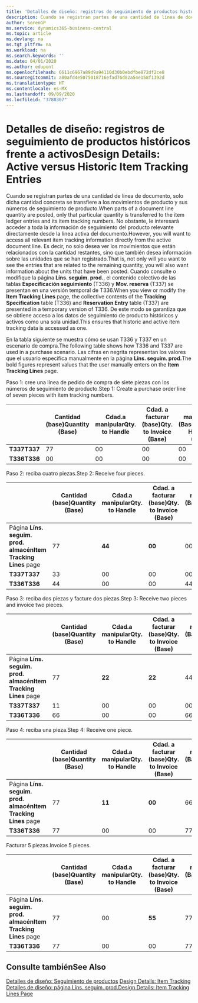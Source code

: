 ```yaml
---
title: 'Detalles de diseño: registros de seguimiento de productos históricos frente a activos | Documentos de Microsoft'
description: Cuando se registran partes de una cantidad de línea de documento, solo dicha cantidad concreta se transfiere a los movimientos de producto y sus números de seguimiento de producto. No obstante, le interesará acceder a toda la información de seguimiento del producto relevante directamente desde la línea activa del documento. Es decir, no solo desea ver los movimientos que están relacionados con la cantidad restantes, sino que también desea información sobre las unidades que se han registrado. Cuando consulte o modifique la página **Líns. seguim. prod.**, el contenido colectivo de las tablas **Especificación seguimiento** (T336) y **Mov. reserva** (T337) se presentan en una versión temporal de T336. De este modo se garantiza que se obtiene acceso a los datos de seguimiento de producto históricos y activos como una sola unidad.
author: SorenGP
ms.service: dynamics365-business-central
ms.topic: article
ms.devlang: na
ms.tgt_pltfrm: na
ms.workload: na
ms.search.keywords: ''
ms.date: 04/01/2020
ms.author: edupont
ms.openlocfilehash: 6611c6967a89d9a94110d30b0ebdfbe872df2ce8
ms.sourcegitcommit: a80afd4e5075018716efad76d82a54e158f1392d
ms.translationtype: HT
ms.contentlocale: es-MX
ms.lasthandoff: 09/09/2020
ms.locfileid: "3788307"
---
```

# <a name="design-details-active-versus-historic-item-tracking-entries"></a><span data-ttu-id="32208-107">Detalles de diseño: registros de seguimiento de productos históricos frente a activos</span><span class="sxs-lookup"><span data-stu-id="32208-107">Design Details: Active versus Historic Item Tracking Entries</span></span>
<span data-ttu-id="32208-108">Cuando se registran partes de una cantidad de línea de documento, solo dicha cantidad concreta se transfiere a los movimientos de producto y sus números de seguimiento de producto.</span><span class="sxs-lookup"><span data-stu-id="32208-108">When parts of a document line quantity are posted, only that particular quantity is transferred to the item ledger entries and its item tracking numbers.</span></span> <span data-ttu-id="32208-109">No obstante, le interesará acceder a toda la información de seguimiento del producto relevante directamente desde la línea activa del documento.</span><span class="sxs-lookup"><span data-stu-id="32208-109">However, you will want to access all relevant item tracking information directly from the active document line.</span></span> <span data-ttu-id="32208-110">Es decir, no solo desea ver los movimientos que están relacionados con la cantidad restantes, sino que también desea información sobre las unidades que se han registrado.</span><span class="sxs-lookup"><span data-stu-id="32208-110">That is, not only will you want to see the entries that are related to the remaining quantity, you will also want information about the units that have been posted.</span></span> <span data-ttu-id="32208-111">Cuando consulte o modifique la página **Líns. seguim. prod.**, el contenido colectivo de las tablas **Especificación seguimiento** (T336) y **Mov. reserva** (T337) se presentan en una versión temporal de T336.</span><span class="sxs-lookup"><span data-stu-id="32208-111">When you view or modify the **Item Tracking Lines** page, the collective contents of the **Tracking Specification** table (T336) and **Reservation Entry** table (T337) are presented in a temporary version of T336.</span></span> <span data-ttu-id="32208-112">De este modo se garantiza que se obtiene acceso a los datos de seguimiento de producto históricos y activos como una sola unidad.</span><span class="sxs-lookup"><span data-stu-id="32208-112">This ensures that historic and active item tracking data is accessed as one.</span></span>  

 <span data-ttu-id="32208-113">En la tabla siguiente se muestra cómo se usan T336 y T337 en un escenario de compra.</span><span class="sxs-lookup"><span data-stu-id="32208-113">The following table shows how T336 and T337 are used in a purchase scenario.</span></span> <span data-ttu-id="32208-114">Las cifras en negrita representan los valores que el usuario especifica manualmente en la página **Líns. seguim. prod.**</span><span class="sxs-lookup"><span data-stu-id="32208-114">The bold figures represent values that the user manually enters on the **Item Tracking Lines** page.</span></span>  

 <span data-ttu-id="32208-115">Paso 1: cree una línea de pedido de compra de siete piezas con los números de seguimiento de producto.</span><span class="sxs-lookup"><span data-stu-id="32208-115">Step 1: Create a purchase order line of seven pieces with item tracking numbers.</span></span>  

||<span data-ttu-id="32208-116">**Cantidad (base)**</span><span class="sxs-lookup"><span data-stu-id="32208-116">**Quantity (Base)**</span></span>|<span data-ttu-id="32208-117">**Cdad.a manipular**</span><span class="sxs-lookup"><span data-stu-id="32208-117">**Qty. to Handle**</span></span>|<span data-ttu-id="32208-118">**Cdad. a facturar (base)**</span><span class="sxs-lookup"><span data-stu-id="32208-118">**Qty. to Invoice (Base)**</span></span>|<span data-ttu-id="32208-119">**Cdad. manipulada (Base)**</span><span class="sxs-lookup"><span data-stu-id="32208-119">**Quantity Handled (Base)**</span></span>|<span data-ttu-id="32208-120">**Cdad. facturada (Base)**</span><span class="sxs-lookup"><span data-stu-id="32208-120">**Quantity Invoiced (Base)**</span></span>|  
|-|----------------------------------------------|--------------------------------------------|------------------------------------------------------|-------------------------------------------------------|--------------------------------------------------------|  
|<span data-ttu-id="32208-121">**T337**</span><span class="sxs-lookup"><span data-stu-id="32208-121">**T337**</span></span>|<span data-ttu-id="32208-122">7</span><span class="sxs-lookup"><span data-stu-id="32208-122">7</span></span>|<span data-ttu-id="32208-123">0</span><span class="sxs-lookup"><span data-stu-id="32208-123">0</span></span>|<span data-ttu-id="32208-124">0</span><span class="sxs-lookup"><span data-stu-id="32208-124">0</span></span>|<span data-ttu-id="32208-125">0</span><span class="sxs-lookup"><span data-stu-id="32208-125">0</span></span>|<span data-ttu-id="32208-126">0</span><span class="sxs-lookup"><span data-stu-id="32208-126">0</span></span>|  
|<span data-ttu-id="32208-127">**T336**</span><span class="sxs-lookup"><span data-stu-id="32208-127">**T336**</span></span>|<span data-ttu-id="32208-128">0</span><span class="sxs-lookup"><span data-stu-id="32208-128">0</span></span>|<span data-ttu-id="32208-129">0</span><span class="sxs-lookup"><span data-stu-id="32208-129">0</span></span>|<span data-ttu-id="32208-130">0</span><span class="sxs-lookup"><span data-stu-id="32208-130">0</span></span>|<span data-ttu-id="32208-131">0</span><span class="sxs-lookup"><span data-stu-id="32208-131">0</span></span>|<span data-ttu-id="32208-132">0</span><span class="sxs-lookup"><span data-stu-id="32208-132">0</span></span>|  

 <span data-ttu-id="32208-133">Paso 2: reciba cuatro piezas.</span><span class="sxs-lookup"><span data-stu-id="32208-133">Step 2: Receive four pieces.</span></span>  

||<span data-ttu-id="32208-134">**Cantidad (base)**</span><span class="sxs-lookup"><span data-stu-id="32208-134">**Quantity (Base)**</span></span>|<span data-ttu-id="32208-135">**Cdad.a manipular**</span><span class="sxs-lookup"><span data-stu-id="32208-135">**Qty. to Handle**</span></span>|<span data-ttu-id="32208-136">**Cdad. a facturar (base)**</span><span class="sxs-lookup"><span data-stu-id="32208-136">**Qty. to Invoice (Base)**</span></span>|<span data-ttu-id="32208-137">**Cdad. manipulada (Base)**</span><span class="sxs-lookup"><span data-stu-id="32208-137">**Quantity Handled (Base)**</span></span>|<span data-ttu-id="32208-138">**Cdad. facturada (Base)**</span><span class="sxs-lookup"><span data-stu-id="32208-138">**Quantity Invoiced (Base)**</span></span>|  
|-|----------------------------------------------|--------------------------------------------|------------------------------------------------------|-------------------------------------------------------|--------------------------------------------------------|  
|<span data-ttu-id="32208-139">Página **Líns. seguim. prod. almacén**</span><span class="sxs-lookup"><span data-stu-id="32208-139">**Item Tracking Lines** page</span></span>|<span data-ttu-id="32208-140">7</span><span class="sxs-lookup"><span data-stu-id="32208-140">7</span></span>|<span data-ttu-id="32208-141">**4**</span><span class="sxs-lookup"><span data-stu-id="32208-141">**4**</span></span>|<span data-ttu-id="32208-142">**0**</span><span class="sxs-lookup"><span data-stu-id="32208-142">**0**</span></span>|<span data-ttu-id="32208-143">0</span><span class="sxs-lookup"><span data-stu-id="32208-143">0</span></span>|<span data-ttu-id="32208-144">0</span><span class="sxs-lookup"><span data-stu-id="32208-144">0</span></span>|  
|<span data-ttu-id="32208-145">**T337**</span><span class="sxs-lookup"><span data-stu-id="32208-145">**T337**</span></span>|<span data-ttu-id="32208-146">3</span><span class="sxs-lookup"><span data-stu-id="32208-146">3</span></span>|<span data-ttu-id="32208-147">0</span><span class="sxs-lookup"><span data-stu-id="32208-147">0</span></span>|<span data-ttu-id="32208-148">0</span><span class="sxs-lookup"><span data-stu-id="32208-148">0</span></span>|<span data-ttu-id="32208-149">0</span><span class="sxs-lookup"><span data-stu-id="32208-149">0</span></span>|<span data-ttu-id="32208-150">0</span><span class="sxs-lookup"><span data-stu-id="32208-150">0</span></span>|  
|<span data-ttu-id="32208-151">**T336**</span><span class="sxs-lookup"><span data-stu-id="32208-151">**T336**</span></span>|<span data-ttu-id="32208-152">4</span><span class="sxs-lookup"><span data-stu-id="32208-152">4</span></span>|<span data-ttu-id="32208-153">0</span><span class="sxs-lookup"><span data-stu-id="32208-153">0</span></span>|<span data-ttu-id="32208-154">0</span><span class="sxs-lookup"><span data-stu-id="32208-154">0</span></span>|<span data-ttu-id="32208-155">4</span><span class="sxs-lookup"><span data-stu-id="32208-155">4</span></span>|<span data-ttu-id="32208-156">0</span><span class="sxs-lookup"><span data-stu-id="32208-156">0</span></span>|  

 <span data-ttu-id="32208-157">Paso 3: reciba dos piezas y facture dos piezas.</span><span class="sxs-lookup"><span data-stu-id="32208-157">Step 3: Receive two pieces and invoice two pieces.</span></span>  

||<span data-ttu-id="32208-158">**Cantidad (base)**</span><span class="sxs-lookup"><span data-stu-id="32208-158">**Quantity (Base)**</span></span>|<span data-ttu-id="32208-159">**Cdad.a manipular**</span><span class="sxs-lookup"><span data-stu-id="32208-159">**Qty. to Handle**</span></span>|<span data-ttu-id="32208-160">**Cdad. a facturar (base)**</span><span class="sxs-lookup"><span data-stu-id="32208-160">**Qty. to Invoice (Base)**</span></span>|<span data-ttu-id="32208-161">**Cdad. manipulada (Base)**</span><span class="sxs-lookup"><span data-stu-id="32208-161">**Quantity Handled (Base)**</span></span>|<span data-ttu-id="32208-162">**Cdad. facturada (Base)**</span><span class="sxs-lookup"><span data-stu-id="32208-162">**Quantity Invoiced (Base)**</span></span>|  
|-|----------------------------------------------|--------------------------------------------|------------------------------------------------------|-------------------------------------------------------|--------------------------------------------------------|  
|<span data-ttu-id="32208-163">Página **Líns. seguim. prod. almacén**</span><span class="sxs-lookup"><span data-stu-id="32208-163">**Item Tracking Lines** page</span></span>|<span data-ttu-id="32208-164">7</span><span class="sxs-lookup"><span data-stu-id="32208-164">7</span></span>|<span data-ttu-id="32208-165">**2**</span><span class="sxs-lookup"><span data-stu-id="32208-165">**2**</span></span>|<span data-ttu-id="32208-166">**2**</span><span class="sxs-lookup"><span data-stu-id="32208-166">**2**</span></span>|<span data-ttu-id="32208-167">4</span><span class="sxs-lookup"><span data-stu-id="32208-167">4</span></span>|<span data-ttu-id="32208-168">0</span><span class="sxs-lookup"><span data-stu-id="32208-168">0</span></span>|  
|<span data-ttu-id="32208-169">**T337**</span><span class="sxs-lookup"><span data-stu-id="32208-169">**T337**</span></span>|<span data-ttu-id="32208-170">1</span><span class="sxs-lookup"><span data-stu-id="32208-170">1</span></span>|<span data-ttu-id="32208-171">0</span><span class="sxs-lookup"><span data-stu-id="32208-171">0</span></span>|<span data-ttu-id="32208-172">0</span><span class="sxs-lookup"><span data-stu-id="32208-172">0</span></span>|<span data-ttu-id="32208-173">0</span><span class="sxs-lookup"><span data-stu-id="32208-173">0</span></span>|<span data-ttu-id="32208-174">0</span><span class="sxs-lookup"><span data-stu-id="32208-174">0</span></span>|  
|<span data-ttu-id="32208-175">**T336**</span><span class="sxs-lookup"><span data-stu-id="32208-175">**T336**</span></span>|<span data-ttu-id="32208-176">6</span><span class="sxs-lookup"><span data-stu-id="32208-176">6</span></span>|<span data-ttu-id="32208-177">0</span><span class="sxs-lookup"><span data-stu-id="32208-177">0</span></span>|<span data-ttu-id="32208-178">0</span><span class="sxs-lookup"><span data-stu-id="32208-178">0</span></span>|<span data-ttu-id="32208-179">6</span><span class="sxs-lookup"><span data-stu-id="32208-179">6</span></span>|<span data-ttu-id="32208-180">2</span><span class="sxs-lookup"><span data-stu-id="32208-180">2</span></span>|  

 <span data-ttu-id="32208-181">Paso 4: reciba una pieza.</span><span class="sxs-lookup"><span data-stu-id="32208-181">Step 4: Receive one piece.</span></span>  

||<span data-ttu-id="32208-182">**Cantidad (base)**</span><span class="sxs-lookup"><span data-stu-id="32208-182">**Quantity (Base)**</span></span>|<span data-ttu-id="32208-183">**Cdad.a manipular**</span><span class="sxs-lookup"><span data-stu-id="32208-183">**Qty. to Handle**</span></span>|<span data-ttu-id="32208-184">**Cdad. a facturar (base)**</span><span class="sxs-lookup"><span data-stu-id="32208-184">**Qty. to Invoice (Base)**</span></span>|<span data-ttu-id="32208-185">**Cdad. manipulada (Base)**</span><span class="sxs-lookup"><span data-stu-id="32208-185">**Quantity Handled (Base)**</span></span>|<span data-ttu-id="32208-186">**Cdad. facturada (Base)**</span><span class="sxs-lookup"><span data-stu-id="32208-186">**Quantity Invoiced (Base)**</span></span>|  
|-|----------------------------------------------|--------------------------------------------|------------------------------------------------------|-------------------------------------------------------|--------------------------------------------------------|  
|<span data-ttu-id="32208-187">Página **Líns. seguim. prod. almacén**</span><span class="sxs-lookup"><span data-stu-id="32208-187">**Item Tracking Lines** page</span></span>|<span data-ttu-id="32208-188">7</span><span class="sxs-lookup"><span data-stu-id="32208-188">7</span></span>|<span data-ttu-id="32208-189">**1**</span><span class="sxs-lookup"><span data-stu-id="32208-189">**1**</span></span>|<span data-ttu-id="32208-190">**0**</span><span class="sxs-lookup"><span data-stu-id="32208-190">**0**</span></span>|<span data-ttu-id="32208-191">6</span><span class="sxs-lookup"><span data-stu-id="32208-191">6</span></span>|<span data-ttu-id="32208-192">2</span><span class="sxs-lookup"><span data-stu-id="32208-192">2</span></span>|  
|<span data-ttu-id="32208-193">**T336**</span><span class="sxs-lookup"><span data-stu-id="32208-193">**T336**</span></span>|<span data-ttu-id="32208-194">7</span><span class="sxs-lookup"><span data-stu-id="32208-194">7</span></span>|<span data-ttu-id="32208-195">0</span><span class="sxs-lookup"><span data-stu-id="32208-195">0</span></span>|<span data-ttu-id="32208-196">0</span><span class="sxs-lookup"><span data-stu-id="32208-196">0</span></span>|<span data-ttu-id="32208-197">7</span><span class="sxs-lookup"><span data-stu-id="32208-197">7</span></span>|<span data-ttu-id="32208-198">2</span><span class="sxs-lookup"><span data-stu-id="32208-198">2</span></span>|  

 <span data-ttu-id="32208-199">Facturar 5 piezas.</span><span class="sxs-lookup"><span data-stu-id="32208-199">Invoice 5 pieces.</span></span>  

||<span data-ttu-id="32208-200">**Cantidad (base)**</span><span class="sxs-lookup"><span data-stu-id="32208-200">**Quantity (Base)**</span></span>|<span data-ttu-id="32208-201">**Cdad.a manipular**</span><span class="sxs-lookup"><span data-stu-id="32208-201">**Qty. to Handle**</span></span>|<span data-ttu-id="32208-202">**Cdad. a facturar (base)**</span><span class="sxs-lookup"><span data-stu-id="32208-202">**Qty. to Invoice (Base)**</span></span>|<span data-ttu-id="32208-203">**Cdad. manipulada (Base)**</span><span class="sxs-lookup"><span data-stu-id="32208-203">**Quantity Handled (Base)**</span></span>|<span data-ttu-id="32208-204">**Cdad. facturada (Base)**</span><span class="sxs-lookup"><span data-stu-id="32208-204">**Quantity Invoiced (Base)**</span></span>|  
|-|----------------------------------------------|--------------------------------------------|------------------------------------------------------|-------------------------------------------------------|--------------------------------------------------------|  
|<span data-ttu-id="32208-205">Página **Líns. seguim. prod. almacén**</span><span class="sxs-lookup"><span data-stu-id="32208-205">**Item Tracking Lines** page</span></span>|<span data-ttu-id="32208-206">7</span><span class="sxs-lookup"><span data-stu-id="32208-206">7</span></span>|<span data-ttu-id="32208-207">0</span><span class="sxs-lookup"><span data-stu-id="32208-207">0</span></span>|<span data-ttu-id="32208-208">**5**</span><span class="sxs-lookup"><span data-stu-id="32208-208">**5**</span></span>|<span data-ttu-id="32208-209">7</span><span class="sxs-lookup"><span data-stu-id="32208-209">7</span></span>|<span data-ttu-id="32208-210">2</span><span class="sxs-lookup"><span data-stu-id="32208-210">2</span></span>|  
|<span data-ttu-id="32208-211">**T336**</span><span class="sxs-lookup"><span data-stu-id="32208-211">**T336**</span></span>|<span data-ttu-id="32208-212">7</span><span class="sxs-lookup"><span data-stu-id="32208-212">7</span></span>|<span data-ttu-id="32208-213">0</span><span class="sxs-lookup"><span data-stu-id="32208-213">0</span></span>|<span data-ttu-id="32208-214">0</span><span class="sxs-lookup"><span data-stu-id="32208-214">0</span></span>|<span data-ttu-id="32208-215">7</span><span class="sxs-lookup"><span data-stu-id="32208-215">7</span></span>|<span data-ttu-id="32208-216">7</span><span class="sxs-lookup"><span data-stu-id="32208-216">7</span></span>|  

## <a name="see-also"></a><span data-ttu-id="32208-217">Consulte también</span><span class="sxs-lookup"><span data-stu-id="32208-217">See Also</span></span>  
 <span data-ttu-id="32208-218">[Detalles de diseño: Seguimiento de productos](design-details-item-tracking.md) </span><span class="sxs-lookup"><span data-stu-id="32208-218">[Design Details: Item Tracking](design-details-item-tracking.md) </span></span>  
 [<span data-ttu-id="32208-219">Detalles de diseño: página Líns. seguim. prod.</span><span class="sxs-lookup"><span data-stu-id="32208-219">Design Details: Item Tracking Lines Page</span></span>](design-details-item-tracking-lines-window.md)
